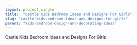 ```yaml
---
layout: project_single
title:  "Castle Kids Bedroom Ideas and Designs For Girls"
slug: "castle-kids-bedroom-ideas-and-designs-for-girls"
parent: "kids-bedroom-design-and-decorating-ideas"
---
```

Castle Kids Bedroom Ideas and Designs For Girls